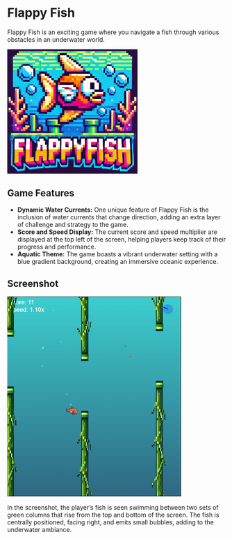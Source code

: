 # Flappy Fish

Flappy Fish is an exciting game where you navigate a fish through various obstacles in an underwater world.

<img src="assets/logo.jpg" alt="Flappy Fish Game Screenshot" width="300"/>

## Game Features

- **Dynamic Water Currents:** One unique feature of Flappy Fish is the inclusion of water currents that change direction, adding an extra layer of challenge and strategy to the game.
- **Score and Speed Display:** The current score and speed multiplier are displayed at the top left of the screen, helping players keep track of their progress and performance.
- **Aquatic Theme:** The game boasts a vibrant underwater setting with a blue gradient background, creating an immersive oceanic experience.

## Screenshot

<img src="assets/screenshot.png" alt="Flappy Fish Game Screenshot" width="400"/>

In the screenshot, the player’s fish is seen swimming between two sets of green columns that rise from the top and bottom of the screen. The fish is centrally positioned, facing right, and emits small bubbles, adding to the underwater ambiance.